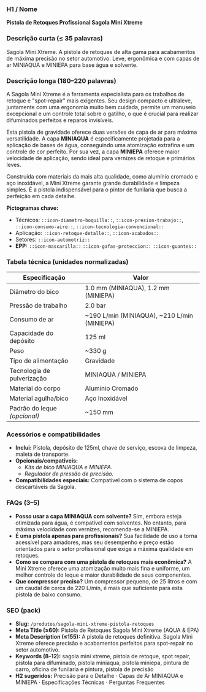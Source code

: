 ### H1 / Nome
**Pistola de Retoques Profissional Sagola Mini Xtreme**

### Descrição curta (≤ 35 palavras)
Sagola Mini Xtreme. A pistola de retoques de alta gama para acabamentos de máxima precisão no setor automotivo. Leve, ergonômica e com capas de ar MINIAQUA e MINIEPA para base água e solvente.

### Descrição longa (180–220 palavras)
A Sagola Mini Xtreme é a ferramenta especialista para os trabalhos de retoque e "spot-repair" mais exigentes. Seu design compacto e ultraleve, juntamente com uma ergonomia muito bem cuidada, permite um manuseio excepcional e um controle total sobre o gatilho, o que é crucial para realizar difuminados perfeitos e reparos invisíveis.

Esta pistola de gravidade oferece duas versões de capa de ar para máxima versatilidade. A capa **MINIAQUA** é especificamente projetada para a aplicação de bases de água, conseguindo uma atomização extrafina e um controle de cor perfeito. Por sua vez, a capa **MINIEPA** oferece maior velocidade de aplicação, sendo ideal para vernizes de retoque e primários leves.

Construída com materiais da mais alta qualidade, como alumínio cromado e aço inoxidável, a Mini Xtreme garante grande durabilidade e limpeza simples. É a pistola indispensável para o pintor de funilaria que busca a perfeição em cada detalhe.

**Pictogramas chave:**
- Técnicos: `::icon-diametro-boquilla::`, `::icon-presion-trabajo::`, `::icon-consumo-aire::`, `::icon-tecnologia-convencional::`
- Aplicação: `::icon-retoque-detalle::`, `::icon-acabados::`
- Setores: `::icon-automotriz::`
- **EPP:** `::icon-mascarilla::` `::icon-gafas-proteccion::` `::icon-guantes::`

### Tabela técnica (unidades normalizadas)
| **Especificação** | **Valor** |
|---|---|
| Diâmetro do bico | 1.0 mm (MINIAQUA), 1.2 mm (MINIEPA) |
| Pressão de trabalho | 2.0 bar |
| Consumo de ar | ~190 L/min (MINIAQUA), ~210 L/min (MINIEPA) |
| Capacidade do depósito | 125 ml |
| Peso | ~330 g |
| Tipo de alimentação | Gravidade |
| Tecnologia de pulverização | MINIAQUA / MINIEPA |
| Material do corpo | Alumínio Cromado |
| Material agulha/bico | Aço Inoxidável |
| Padrão do leque *(opcional)* | ~150 mm |

### Acessórios e compatibilidades
- **Inclui:** Pistola, depósito de 125ml, chave de serviço, escova de limpeza, maleta de transporte.
- **Opcionais/compatíveis:**
  - *Kits de bico MINIAQUA e MINIEPA.*
  - *Regulador de pressão de precisão.*
- **Compatibilidades especiais:** Compatível com o sistema de copos descartáveis da Sagola.

### FAQs (3–5)
- **Posso usar a capa MINIAQUA com solvente?** Sim, embora esteja otimizada para água, é compatível com solventes. No entanto, para máxima velocidade com vernizes, recomenda-se a MINIEPA.
- **É uma pistola apenas para profissionais?** Sua facilidade de uso a torna acessível para amadores, mas seu desempenho e preço estão orientados para o setor profissional que exige a máxima qualidade em retoques.
- **Como se compara com uma pistola de retoques mais econômica?** A Mini Xtreme oferece uma atomização muito mais fina e uniforme, um melhor controle do leque e maior durabilidade de seus componentes.
- **Que compressor preciso?** Um compressor pequeno, de 25 litros e com um caudal de cerca de 220 L/min, é mais que suficiente para esta pistola de baixo consumo.

### SEO (pack)
- **Slug:** `/produtos/sagola-mini-xtreme-pistola-retoques`
- **Meta Title (≤60):** Pistola de Retoques Sagola Mini Xtreme (AQUA & EPA)
- **Meta Description (≤155):** A pistola de retoques definitiva. Sagola Mini Xtreme oferece precisão e acabamentos perfeitos para spot-repair no setor automotivo.
- **Keywords (8–12):** sagola mini xtreme, pistola de retoque, spot repair, pistola para difuminado, pistola miniaqua, pistola miniepa, pintura de carro, oficina de funilaria e pintura, pistola de precisão
- **H2 sugeridos:** Precisão para o Detalhe · Capas de Ar MINIAQUA e MINIEPA · Especificações Técnicas · Perguntas Frequentes